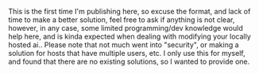 This is the first time I'm publishing here, so excuse the format, and lack of time to make a better solution, feel free to ask if anything is not clear, however, in any case, some limited programming/dev knowledge would help here, and is kinda expected when dealing with modifying your locally hosted ai..
Please note that not much went into "security", or making a solution for hosts that have multiple users, etc. I only use this for myself, and found that there are no existing solutions, so I wanted to provide one.
